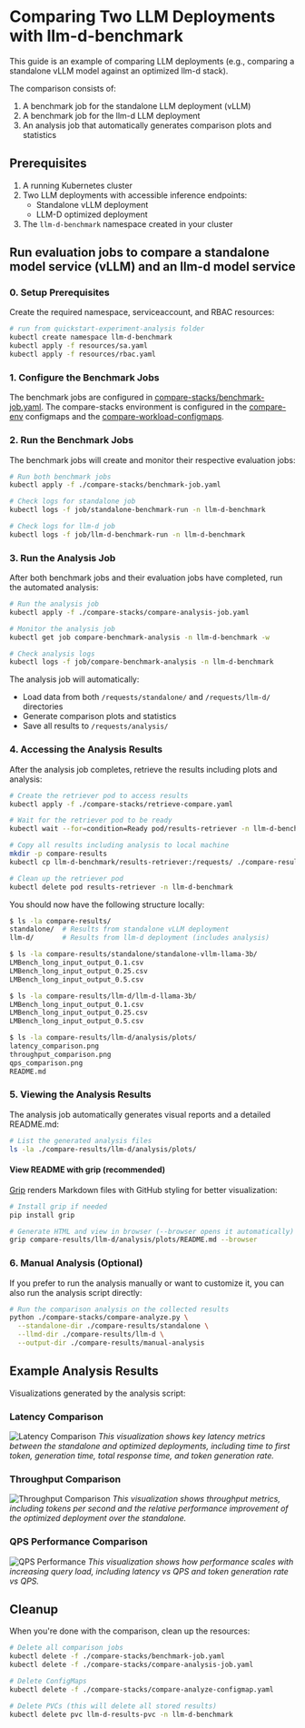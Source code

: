 # Comparing Two LLM Deployments with llm-d-benchmark

This guide is an example of comparing LLM deployments (e.g., comparing a standalone vLLM model against an optimized llm-d stack).

The comparison consists of:

1. A benchmark job for the standalone LLM deployment (vLLM)
2. A benchmark job for the llm-d LLM deployment
3. An analysis job that automatically generates comparison plots and statistics

## Prerequisites

1. A running Kubernetes cluster
2. Two LLM deployments with accessible inference endpoints:
   - Standalone vLLM deployment
   - LLM-D optimized deployment
3. The `llm-d-benchmark` namespace created in your cluster

## Run evaluation jobs to compare a standalone model service (vLLM) and an llm-d model service

### 0. Setup Prerequisites

Create the required namespace, serviceaccount, and RBAC resources:

```bash
# run from quickstart-experiment-analysis folder
kubectl create namespace llm-d-benchmark
kubectl apply -f resources/sa.yaml
kubectl apply -f resources/rbac.yaml
```

### 1. Configure the Benchmark Jobs

The benchmark jobs are configured in [compare-stacks/benchmark-job.yaml](./compare-stacks/benchmark-job.yaml).
The compare-stacks environment is configured in the [compare-env](./compare-stacks/resources/compare-env.yaml) configmaps and
the [compare-workload-configmaps](./compare-stacks/resources/compare-workload-configmap.yaml).

### 2. Run the Benchmark Jobs

The benchmark jobs will create and monitor their respective evaluation jobs:

```bash
# Run both benchmark jobs
kubectl apply -f ./compare-stacks/benchmark-job.yaml

# Check logs for standalone job
kubectl logs -f job/standalone-benchmark-run -n llm-d-benchmark

# Check logs for llm-d job
kubectl logs -f job/llm-d-benchmark-run -n llm-d-benchmark
```

### 3. Run the Analysis Job

After both benchmark jobs and their evaluation jobs have completed, run the automated analysis:

```bash
# Run the analysis job
kubectl apply -f ./compare-stacks/compare-analysis-job.yaml

# Monitor the analysis job
kubectl get job compare-benchmark-analysis -n llm-d-benchmark -w

# Check analysis logs
kubectl logs -f job/compare-benchmark-analysis -n llm-d-benchmark
```

The analysis job will automatically:
- Load data from both `/requests/standalone/` and `/requests/llm-d/` directories
- Generate comparison plots and statistics
- Save all results to `/requests/analysis/`

### 4. Accessing the Analysis Results

After the analysis job completes, retrieve the results including plots and analysis:

```bash
# Create the retriever pod to access results
kubectl apply -f ./compare-stacks/retrieve-compare.yaml

# Wait for the retriever pod to be ready
kubectl wait --for=condition=Ready pod/results-retriever -n llm-d-benchmark --timeout=60s

# Copy all results including analysis to local machine
mkdir -p compare-results
kubectl cp llm-d-benchmark/results-retriever:/requests/ ./compare-results/

# Clean up the retriever pod
kubectl delete pod results-retriever -n llm-d-benchmark
```

You should now have the following structure locally:

```bash
$ ls -la compare-results/
standalone/  # Results from standalone vLLM deployment
llm-d/       # Results from llm-d deployment (includes analysis)

$ ls -la compare-results/standalone/standalone-vllm-llama-3b/
LMBench_long_input_output_0.1.csv
LMBench_long_input_output_0.25.csv
LMBench_long_input_output_0.5.csv

$ ls -la compare-results/llm-d/llm-d-llama-3b/
LMBench_long_input_output_0.1.csv
LMBench_long_input_output_0.25.csv
LMBench_long_input_output_0.5.csv

$ ls -la compare-results/llm-d/analysis/plots/
latency_comparison.png
throughput_comparison.png
qps_comparison.png
README.md
```

### 5. Viewing the Analysis Results

The analysis job automatically generates visual reports and a detailed README.md:

```bash
# List the generated analysis files
ls -la ./compare-results/llm-d/analysis/plots/
```

#### View README with grip (recommended)

[Grip](https://github.com/joeyespo/grip) renders Markdown files with GitHub styling for better visualization:

```bash
# Install grip if needed
pip install grip

# Generate HTML and view in browser (--browser opens it automatically)
grip compare-results/llm-d/analysis/plots/README.md --browser
```

### 6. Manual Analysis (Optional)

If you prefer to run the analysis manually or want to customize it, you can also run the analysis script directly:

```bash
# Run the comparison analysis on the collected results
python ./compare-stacks/compare-analyze.py \
  --standalone-dir ./compare-results/standalone \
  --llmd-dir ./compare-results/llm-d \
  --output-dir ./compare-results/manual-analysis
```

## Example Analysis Results

Visualizations generated by the analysis script:

### Latency Comparison
![Latency Comparison](./images/compare-latency-plot.png)
*This visualization shows key latency metrics between the standalone and optimized deployments, including time to first token, generation time, total response time, and token generation rate.*

### Throughput Comparison
![Throughput Comparison](./images/compare-throughput.png)
*This visualization shows throughput metrics, including tokens per second and the relative performance improvement of the optimized deployment over the standalone.*

### QPS Performance Comparison
![QPS Performance](./images/compare-QPS-Performance.png)
*This visualization shows how performance scales with increasing query load, including latency vs QPS and token generation rate vs QPS.*

## Cleanup

When you're done with the comparison, clean up the resources:

```bash
# Delete all comparison jobs
kubectl delete -f ./compare-stacks/benchmark-job.yaml
kubectl delete -f ./compare-stacks/compare-analysis-job.yaml

# Delete ConfigMaps
kubectl delete -f ./compare-stacks/compare-analyze-configmap.yaml

# Delete PVCs (this will delete all stored results)
kubectl delete pvc llm-d-results-pvc -n llm-d-benchmark
```
